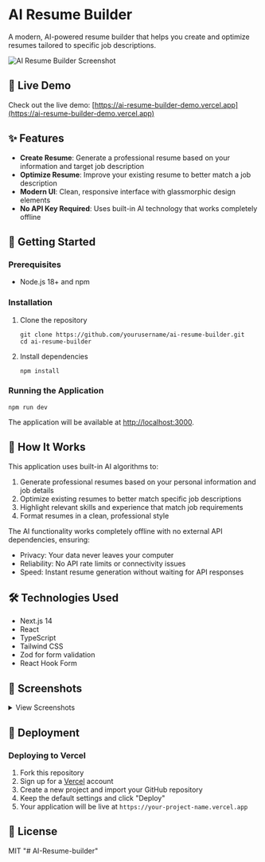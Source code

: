 # AI Resume Builder

A modern, AI-powered resume builder that helps you create and optimize resumes tailored to specific job descriptions.

![AI Resume Builder Screenshot](https://via.placeholder.com/800x400?text=AI+Resume+Builder+Screenshot)

## 🌟 Live Demo

Check out the live demo: [https://ai-resume-builder-demo.vercel.app](https://ai-resume-builder-demo.vercel.app)

## ✨ Features

- **Create Resume**: Generate a professional resume based on your information and target job description
- **Optimize Resume**: Improve your existing resume to better match a job description
- **Modern UI**: Clean, responsive interface with glassmorphic design elements
- **No API Key Required**: Uses built-in AI technology that works completely offline

## 🚀 Getting Started

### Prerequisites

- Node.js 18+ and npm

### Installation

1. Clone the repository
   ```
   git clone https://github.com/yourusername/ai-resume-builder.git
   cd ai-resume-builder
   ```

2. Install dependencies
   ```
   npm install
   ```

### Running the Application

```
npm run dev
```

The application will be available at [http://localhost:3000](http://localhost:3000).

## 🔧 How It Works

This application uses built-in AI algorithms to:

1. Generate professional resumes based on your personal information and job details
2. Optimize existing resumes to better match specific job descriptions
3. Highlight relevant skills and experience that match job requirements
4. Format resumes in a clean, professional style

The AI functionality works completely offline with no external API dependencies, ensuring:
- Privacy: Your data never leaves your computer
- Reliability: No API rate limits or connectivity issues
- Speed: Instant resume generation without waiting for API responses

## 🛠️ Technologies Used

- Next.js 14
- React
- TypeScript
- Tailwind CSS
- Zod for form validation
- React Hook Form

## 📱 Screenshots

<details>
<summary>View Screenshots</summary>

### Home Page
![Home Page](https://via.placeholder.com/800x400?text=Home+Page)

### Create Resume Form
![Create Resume Form](https://via.placeholder.com/800x400?text=Create+Resume+Form)

### Generated Resume
![Generated Resume](https://via.placeholder.com/800x400?text=Generated+Resume)

### Optimize Resume Form
![Optimize Resume Form](https://via.placeholder.com/800x400?text=Optimize+Resume+Form)

</details>

## 🚀 Deployment

### Deploying to Vercel

1. Fork this repository
2. Sign up for a [Vercel](https://vercel.com) account
3. Create a new project and import your GitHub repository
4. Keep the default settings and click "Deploy"
5. Your application will be live at `https://your-project-name.vercel.app`

## 📄 License

MIT "# AI-Resume-builder" 
